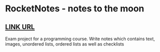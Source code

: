 # RocketNotes - notes to the moon
## [LINK URL](https://yazaar.github.io/WebMagic/functions/RocketNotes)

Exam project for a programming course. Write notes which contains text, images, unordered lists, ordered lists as well as checklists
